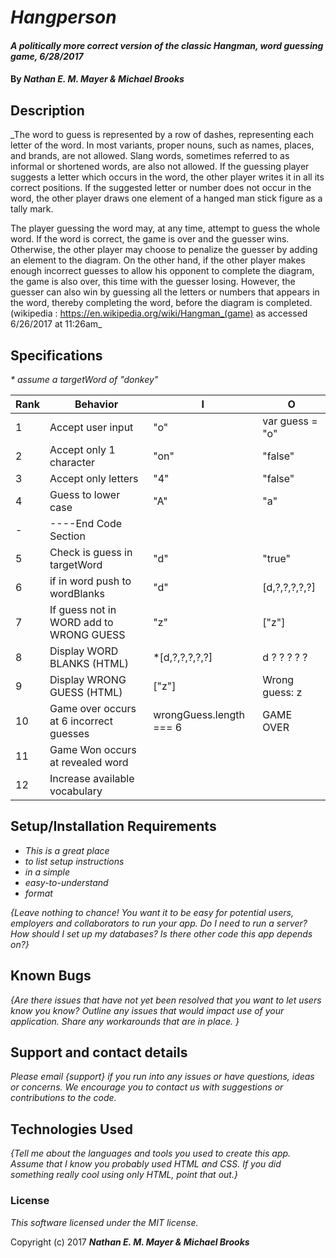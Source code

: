 # _Hangperson_

#### _A politically more correct version of the classic Hangman, word guessing game, 6/28/2017_

#### By _**Nathan E. M. Mayer & Michael Brooks**_

## Description

_The word to guess is represented by a row of dashes, representing each letter of the word. In most variants, proper nouns, such as names, places, and brands, are not allowed. Slang words, sometimes referred to as informal or shortened words, are also not allowed. If the guessing player suggests a letter which occurs in the word, the other player writes it in all its correct positions. If the suggested letter or number does not occur in the word, the other player draws one element of a hanged man stick figure as a tally mark.

The player guessing the word may, at any time, attempt to guess the whole word. If the word is correct, the game is over and the guesser wins. Otherwise, the other player may choose to penalize the guesser by adding an element to the diagram. On the other hand, if the other player makes enough incorrect guesses to allow his opponent to complete the diagram, the game is also over, this time with the guesser losing. However, the guesser can also win by guessing all the letters or numbers that appears in the word, thereby completing the word, before the diagram is completed. (wikipedia : https://en.wikipedia.org/wiki/Hangman_(game) as accessed 6/26/2017 at 11:26am_
## Specifications

_* assume a targetWord of "donkey"_

| Rank  | Behavior          | I   |          O       |
|-------|-------------------|-----|------------------|
|1|Accept user input        |"o"  |var guess = "o"   |
|2|Accept only 1 character  |"on" | "false"          |
|3|Accept only letters      | "4" | "false"          |
|4|Guess to lower case      | "A" | "a"              |
|-|----End Code Section     |     |                  |
|5|Check is guess in targetWord| "d" | "true"|
|6| if in word push to wordBlanks| "d" | [d,?,?,?,?,?]|
|7|If guess not in WORD add to WRONG GUESS |"z"| ["z"]|
|8|Display WORD BLANKS (HTML) |*[d,?,?,?,?,?]| d  ?  ?  ?  ? ?|
|9|Display WRONG GUESS (HTML) |["z"]  | Wrong guess: z|
|10|Game over occurs at 6 incorrect guesses | wrongGuess.length === 6 | GAME OVER|
|11| Game Won occurs at revealed word | | |
|12| Increase available vocabulary |

## Setup/Installation Requirements

* _This is a great place_
* _to list setup instructions_
* _in a simple_
* _easy-to-understand_
* _format_

_{Leave nothing to chance! You want it to be easy for potential users, employers and collaborators to run your app. Do I need to run a server? How should I set up my databases? Is there other code this app depends on?}_

## Known Bugs

_{Are there issues that have not yet been resolved that you want to let users know you know?  Outline any issues that would impact use of your application.  Share any workarounds that are in place. }_

## Support and contact details

_Please email {support} if you run into any issues or have questions, ideas or concerns.  We encourage you to contact us with suggestions or contributions to the code._

## Technologies Used

_{Tell me about the languages and tools you used to create this app. Assume that I know you probably used HTML and CSS. If you did something really cool using only HTML, point that out.}_

### License

*This software licensed under the MIT license.*

Copyright (c) 2017 **_Nathan E. M. Mayer & Michael Brooks_**
